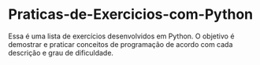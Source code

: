 # Praticas-de-Exercicios-com-Python
Essa é uma lista de exercícios desenvolvidos em Python. O objetivo é demostrar e praticar conceitos de programação de acordo com cada descrição e grau de dificuldade.
